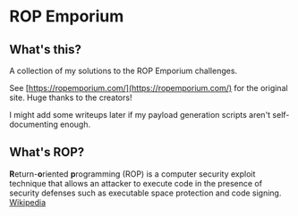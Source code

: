 # ROP Emporium
## What's this?
A collection of my solutions to the ROP Emporium challenges.

See [https://ropemporium.com/](https://ropemporium.com/) for the original site. Huge thanks to the creators!

I might add some writeups later if my payload generation scripts aren't self-documenting enough.

## What's ROP?
**R**eturn-**o**riented **p**rogramming (ROP) is a computer security exploit technique that allows an attacker to
execute code in the presence of security defenses such as executable space protection and code signing.
[Wikipedia](https://en.wikipedia.org/wiki/Return-oriented_programming)
